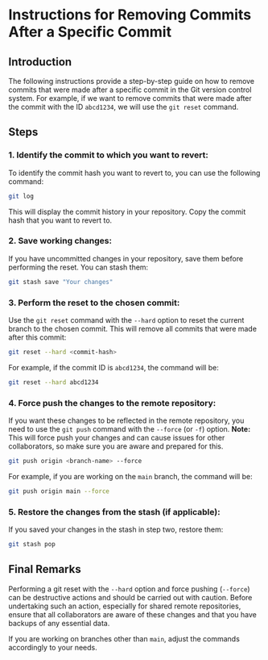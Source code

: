 # Instructions for Removing Commits After a Specific Commit

## Introduction

The following instructions provide a step-by-step guide on how to remove commits that were made after a specific commit in the Git version control system. For example, if we want to remove commits that were made after the commit with the ID `abcd1234`, we will use the `git reset` command.

## Steps

### 1. **Identify the commit to which you want to revert:**

To identify the commit hash you want to revert to, you can use the following command:

```sh
git log
```

This will display the commit history in your repository. Copy the commit hash that you want to revert to.

### 2. **Save working changes:**

If you have uncommitted changes in your repository, save them before performing the reset. You can stash them:

```sh
git stash save "Your changes"
```

### 3. **Perform the reset to the chosen commit:**

Use the `git reset` command with the `--hard` option to reset the current branch to the chosen commit. This will remove all commits that were made after this commit:

```sh
git reset --hard <commit-hash>
```

For example, if the commit ID is `abcd1234`, the command will be:

```sh
git reset --hard abcd1234
```

### 4. **Force push the changes to the remote repository:**

If you want these changes to be reflected in the remote repository, you need to use the `git push` command with the `--force` (or `-f`) option. **Note:** This will force push your changes and can cause issues for other collaborators, so make sure you are aware and prepared for this.

```sh
git push origin <branch-name> --force
```

For example, if you are working on the `main` branch, the command will be:

```sh
git push origin main --force
```

### 5. **Restore the changes from the stash (if applicable):**

If you saved your changes in the stash in step two, restore them:

```sh
git stash pop
```

## Final Remarks

Performing a git reset with the `--hard` option and force pushing (`--force`) can be destructive actions and should be carried out with caution. Before undertaking such an action, especially for shared remote repositories, ensure that all collaborators are aware of these changes and that you have backups of any essential data.

If you are working on branches other than `main`, adjust the commands accordingly to your needs.
